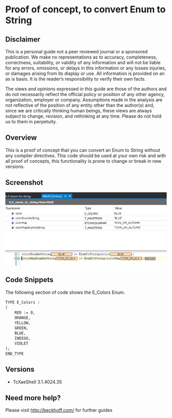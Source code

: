 # Proof of concept, to convert Enum to String

## Disclaimer
This is a personal guide not a peer reviewed journal or a sponsored publication. We make
no representations as to accuracy, completeness, correctness, suitability, or validity of any
information and will not be liable for any errors, omissions, or delays in this information or any
losses injuries, or damages arising from its display or use. All information is provided on an as
is basis. It is the reader’s responsibility to verify their own facts.

The views and opinions expressed in this guide are those of the authors and do not
necessarily reflect the official policy or position of any other agency, organization, employer or
company. Assumptions made in the analysis are not reflective of the position of any entity
other than the author(s) and, since we are critically thinking human beings, these views are
always subject to change, revision, and rethinking at any time. Please do not hold us to them
in perpetuity.

## Overview 
This is a proof of concept that you can convert an Enum to String without any compiler directives.  This code should be used at your own risk and with all proof of concepts, this functionality is prone to change or break in new versions.   

## Screenshot
![image](./docs/images/Screenshot.png)

## Code Snippets
The following section of code shows the E_Colors Enum.

```
TYPE E_Colors :
(
	RED := 0,
	ORANGE,
	YELLOW,
	GREEN,
	BLUE,
	INDIGO,
	VIOLET
);
END_TYPE
```

## Versions
* TcXaeShell 3.1.4024.35

## Need more help?
Please visit http://beckhoff.com/ for further guides
